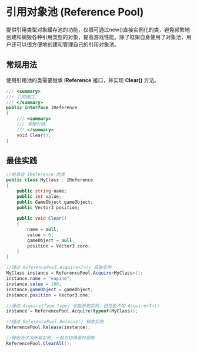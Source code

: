 # 引用对象池 (Reference Pool)

提供引用类型对象缓存池的功能，仅限可通过new()直接实例化的类，避免频繁地创建和销毁各种引用类型的对象，提高游戏性能。除了框架自身使用了对象池，用户还可以很方便地创建和管理自己的引用对象池。

## 常规用法

使用引用池的类需要继承 **IReference** 接口，并实现 **Clear()** 方法。

```csharp
/// <summary>
/// 引用接口。
/// </summary>
public interface IReference
{
    /// <summary>
    /// 清理引用。
    /// </summary>
    void Clear();
}
```

## 最佳实践

```csharp
//继承自 IReference 的类
public class MyClass : IReference
{
    public string name;
    public int value;
    public GameObject gameObject;
    public Vector3 position;
            
    public void Clear()
    {
        name = null;
        value = 0;
        gameObject = null;
        position = Vector3.zero;
    }
}

//通过 ReferencePool.Acquire<T>() 获取实例
MyClass instance = ReferencePool.Acquire<MyClass>();
instance.name = "eapine";
instance.value = 100;
instance.gameObject = gameObject;
instance.position = Vector3.one;

//通过 Acquire(Type type) 也能获取实例，但性能不如 Acquire<T>()
instance = ReferencePool.Acquire(typeof(MyClass));

//通过 ReferencePool.Release() 释放实例
ReferencePool.Release(instance);

//释放池子内所有实例，一般在切场景时调用
ReferencePool.ClearAll();
```